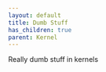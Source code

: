 ```yaml
---
layout: default
title: Dumb Stuff
has_children: true
parent: Kernel
---
```


Really dumb stuff in kernels
